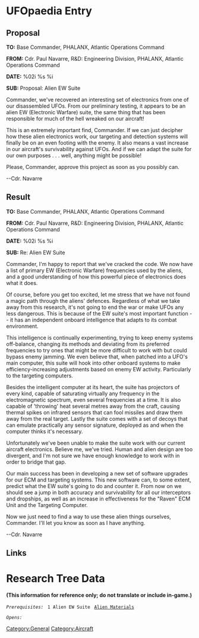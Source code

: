 # UFOpaedia Entry

## Proposal

**TO:** Base Commander, PHALANX, Atlantic Operations Command

**FROM:** Cdr. Paul Navarre, R&D: Engineering Division, PHALANX,
Atlantic Operations Command

**DATE:** %02i %s %i

**SUB:** Proposal: Alien EW Suite

Commander, we've recovered an interesting set of electronics from one of
our disassembled UFOs. From our preliminary testing, it appears to be an
alien EW (Electronic Warfare) suite, the same thing that has been
responsible for much of the hell wreaked on our aircraft!

This is an extremely important find, Commander. If we can just decipher
how these alien electronics work, our targeting and detection systems
will finally be on an even footing with the enemy. It also means a vast
increase in our aircraft's survivability against UFOs. And if we can
adapt the suite for our own purposes . . . well, anything might be
possible!

Please, Commander, approve this project as soon as you possibly can.

--Cdr. Navarre

## Result

**TO:** Base Commander, PHALANX, Atlantic Operations Command

**FROM:** Cdr. Paul Navarre, R&D: Engineering Division, PHALANX,
Atlantic Operations Command

**DATE:** %02i %s %i

**SUB:** Re: Alien EW Suite

Commander, I'm happy to report that we've cracked the code. We now have
a list of primary EW (Electronic Warfare) frequencies used by the
aliens, and a good understanding of how this powerful piece of
electronics does what it does.

Of course, before you get too excited, let me stress that we have not
found a magic path through the aliens' defences. Regardless of what we
take away from this research, it's not going to end the war or make UFOs
any less dangerous. This is because of the EW suite's most important
function -- it has an independent onboard intelligence that adapts to
its combat environment.

This intelligence is continually experimenting, trying to keep enemy
systems off-balance, changing its methods and deviating from its
preferred frequencies to try ones that might be more difficult to work
with but could bypass enemy jamming. We even believe that, when patched
into a UFO's main computer, this suite will hook into other onboard
systems to make efficiency-increasing adjustments based on enemy EW
activity. Particularly to the targeting computers.

Besides the intelligent computer at its heart, the suite has projectors
of every kind, capable of saturating virtually any frequency in the
electromagnetic spectrum, even several frequencies at a time. It is also
capable of 'throwing' heat several metres away from the craft, causing
thermal spikes on infrared sensors that can fool missiles and draw them
away from the real target. Lastly the suite comes with a set of decoys
that can emulate practically any sensor signature, deployed as and when
the computer thinks it's necessary.

Unfortunately we've been unable to make the suite work with our current
aircraft electronics. Believe me, we've tried. Human and alien design
are too divergent, and I'm not sure we have enough knowledge to work
with in order to bridge that gap.

Our main success has been in developing a new set of software upgrades
for our ECM and targeting systems. This new software can, to some
extent, predict what the EW suite's going to do and counter it. From now
on we should see a jump in both accuracy and survivability for all our
interceptors and dropships, as well as an increase in effectiveness for
the "Raven" ECM Unit and the Targeting Computer.

Now we just need to find a way to use these alien things ourselves,
Commander. I'll let you know as soon as I have anything.

--Cdr. Navarre

## Links

# Research Tree Data

**(This information for reference only; do not translate or include
in-game.)**

*`Prerequisites:`*
` 1 Alien EW Suite`
` `[`Alien Materials`](Research/Alien_Materials "wikilink")

*`Opens:`*

[Category:General](Category:General "wikilink")
[Category:Aircraft](Category:Aircraft "wikilink")